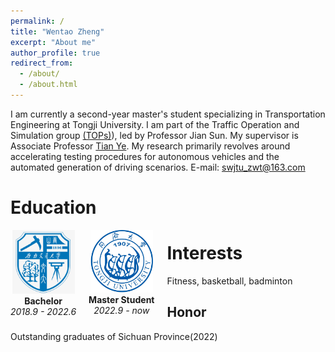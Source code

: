 ```yaml
---
permalink: /
title: "Wentao Zheng"
excerpt: "About me"
author_profile: true
redirect_from: 
  - /about/
  - /about.html
---
```


I am currently a second-year master's student specializing in Transportation Engineering at Tongji University. I am part of the Traffic Operation and Simulation group [(TOPs)](https://tops.tongji.edu.cn/)), led by Professor Jian Sun. My supervisor is Associate Professor [Tian Ye](https://tops.tongji.edu.cn/info/1031/1185.htm). My research primarily revolves around accelerating testing procedures for autonomous vehicles and the automated generation of driving scenarios.
E-mail: swjtu_zwt@163.com

Education
======

<div style="float: left; margin-right: 20px; text-align: center;">
  <img src="../images/swjtu.png" alt="southwest jiaotong university Logo" width="100"/>
  <div><strong>Bachelor</strong></div>
  <div><em>2018.9 - 2022.6</em></div>
</div>

<div style="float: left; margin-right: 20px; text-align: center;">
  <img src="../images/tongji.png" alt="tongji Logo" width="100"/>
  <div><strong>Master Student</strong></div>
  <div><em>2022.9 - now</em></div>
</div>

Interests
======
Fitness, basketball, badminton

Honor
------
Outstanding graduates of Sichuan Province(2022)

